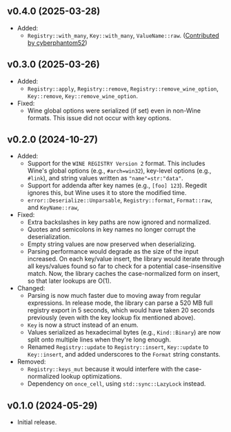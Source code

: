 ## v0.4.0 (2025-03-28)

* Added:
  * `Registry::with_many`, `Key::with_many`, `ValueName::raw`.
    ([Contributed by cyberphantom52](https://github.com/mtkennerly/regashii/pull/5))

## v0.3.0 (2025-03-26)

* Added:
  * `Registry::apply`, `Registry::remove`, `Registry::remove_wine_option`, `Key::remove`, `Key::remove_wine_option`.
* Fixed:
  * Wine global options were serialized (if set) even in non-Wine formats.
    This issue did not occur with key options.

## v0.2.0 (2024-10-27)

* Added:
  * Support for the `WINE REGISTRY Version 2` format.
    This includes Wine's global options (e.g., `#arch=win32`),
    key-level options (e.g., `#link`),
    and string values written as `"name"=str:"data"`.
  * Support for addenda after key names (e.g., `[foo] 123`).
    Regedit ignores this, but Wine uses it to store the modified time.
  * `error::Deserialize::Unparsable`, `Registry::format`, `Format::raw`, and `KeyName::raw`,
* Fixed:
  * Extra backslashes in key paths are now ignored and normalized.
  * Quotes and semicolons in key names no longer corrupt the deserialization.
  * Empty string values are now preserved when deserializing.
  * Parsing performance would degrade as the size of the input increased.
    On each key/value insert,
    the library would iterate through all keys/values found so far
    to check for a potential case-insensitive match.
    Now, the library caches the case-normalized form on insert,
    so that later lookups are O(1).
* Changed:
  * Parsing is now much faster due to moving away from regular expressions.
    In release mode, the library can parse a 520 MB full registry export in 5 seconds,
    which would have taken 20 seconds previously
    (even with the key lookup fix mentioned above).
  * `Key` is now a struct instead of an enum.
  * Values serialized as hexadecimal bytes (e.g., `Kind::Binary`)
    are now split onto multiple lines when they're long enough.
  * Renamed `Registry::update` to `Registry::insert`,
    `Key::update` to `Key::insert`,
    and added underscores to the `Format` string constants.
* Removed:
  * `Registry::keys_mut` because it would interfere with the case-normalized lookup optimizations.
  * Dependency on `once_cell`, using `std::sync::LazyLock` instead.

## v0.1.0 (2024-05-29)

* Initial release.
